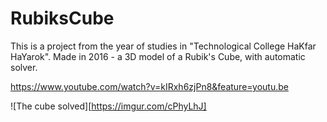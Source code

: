 # RubiksCube
This is a project from the year of studies in "Technological College HaKfar HaYarok".
Made in 2016 - a 3D model of a Rubik's Cube, with automatic solver.

https://www.youtube.com/watch?v=kIRxh6zjPn8&feature=youtu.be

![The cube solved][https://imgur.com/cPhyLhJ]
